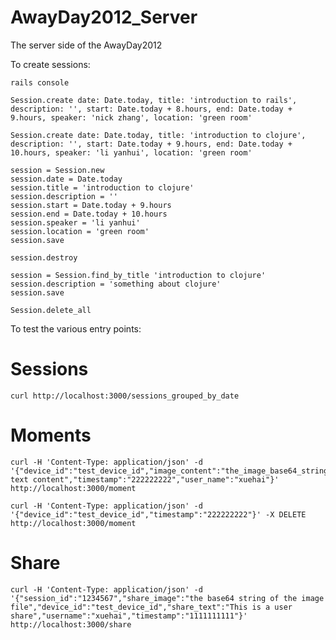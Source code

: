 AwayDay2012_Server
==================

The server side of the AwayDay2012

To create sessions:

	rails console
	
    Session.create date: Date.today, title: 'introduction to rails', description: '', start: Date.today + 8.hours, end: Date.today + 9.hours, speaker: 'nick zhang', location: 'green room'

    Session.create date: Date.today, title: 'introduction to clojure', description: '', start: Date.today + 9.hours, end: Date.today + 10.hours, speaker: 'li yanhui', location: 'green room'

	session = Session.new
	session.date = Date.today
	session.title = 'introduction to clojure'
	session.description = ''
	session.start = Date.today + 9.hours
	session.end = Date.today + 10.hours
	session.speaker = 'li yanhui'
	session.location = 'green room'
	session.save

	session.destroy
	
	session = Session.find_by_title 'introduction to clojure'
	session.description = 'something about clojure'
	session.save
	
	Session.delete_all

To test the various entry points:

# Sessions

    curl http://localhost:3000/sessions_grouped_by_date

# Moments

    curl -H 'Content-Type: application/json' -d '{"device_id":"test_device_id","image_content":"the_image_base64_string","text_content":"the text content","timestamp":"222222222","user_name":"xuehai"}'  http://localhost:3000/moment

    curl -H 'Content-Type: application/json' -d '{"device_id":"test_device_id","timestamp":"222222222"}' -X DELETE http://localhost:3000/moment

# Share

	curl -H 'Content-Type: application/json' -d '{"session_id":"1234567","share_image":"the base64 string of the image file","device_id":"test_device_id","share_text":"This is a user share","username":"xuehai","timestamp":"1111111111"}'  http://localhost:3000/share